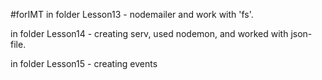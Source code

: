 #forIMT
in folder Lesson13 - nodemailer and work with 'fs'.

in folder Lesson14 - creating serv, used nodemon, and worked with json-file.

in folder Lesson15 - creating events
